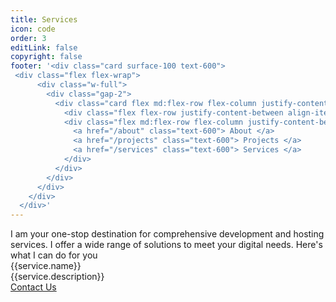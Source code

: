```yaml
---
title: Services
icon: code
order: 3
editLink: false
copyright: false
footer: '<div class="card surface-100 text-600">
 <div class="flex flex-wrap">
      <div class="w-full">
        <div class="gap-2">
          <div class="card flex md:flex-row flex-column justify-content-between flex-grow-1 my-4 align-item-center gap-4">
            <div class="flex flex-row justify-content-between align-items-center gap-2">Copyright © 2022</div>
            <div class="flex md:flex-row flex-column justify-content-between align-items-center gap-4">
              <a href="/about" class="text-600"> About </a>
              <a href="/projects" class="text-600"> Projects </a>
              <a href="/services" class="text-600"> Services </a>
            </div>
          </div>
        </div>
      </div>
    </div>
  </div>'
---
```



<div class="font-italic">I am your one-stop destination for comprehensive development and hosting services. I offer a wide range of solutions to meet your digital needs. Here's what I can do for you</div>

<div class="grid mt-4">
  <div class="surface-card shadow-1 m-2 p-4 col-12 border-round-2xl" itemscope itemtype="https://schema.org/SoftwareApplication" v-for= "(service, index) in services">
    <Image v-if="service.img" :src="service.img" class="" :alt="service.name" width="100%"/>
      <div class="text-2xl font-bold">
          <span itemprop="name">{{service.name}}</span>
      </div>
      <div class="mt-4 flex flex-column gap-2">
        <link itemprop="applicationCategory" :href="service.schema" />
        <div itemprop="name">{{service.description}}</div>
        <a href="mailto:jiwan.cse@gmail.com" size="large" color="deeppink">Contact Us</a>
      </div>
  </div>
</div>


<script setup lang="ts">
const services = [
    {
        name: "Consulting and Technical Advisory",
        schema: "https://schema.org/DeveloperApplication",
        img: "/img/service/ConsultingAndTechnicalAdvisory.jpeg",
        description: "Whether you're just starting out with your project or facing technical challenges, I am here to provide expert guidance and support. We offer consulting services to help you make informed decisions and overcome any obstacles you may encounter along the way"
    },
    {
        name: "Custom Web Development",
        schema: "https://schema.org/DeveloperApplication",
        img: "/img/service/CustomWebDevelopment.jpeg",
        description: "I create responsive and visually stunning websites that are optimized for performance and user experience. Whether you need a simple landing page or a complex web application, I have the skills to make it happen"
    },
    {
        name: "E-commerce Solutions",
        schema: "https://schema.org/DeveloperApplication",
        img: "/img/service/E-commerceSolutions.jpeg",
        description: "I am specialize in building robust e-commerce platforms that empower businesses to sell their products and services online seamlessly. Our solutions are scalable, secure, and equipped with advanced features to drive sales and enhance customer satisfaction"
    },
    {
        name: "API Development and Integration",
        schema: "https://schema.org/DeveloperApplication",
        img: "/img/service/APIDevelopmentAndIntegration.jpeg",
        description: "Need to integrate third-party services or create custom APIs for your application? I have got the expertise to develop RESTful APIs that facilitate seamless communication between different systems and enhance the functionality of your software"
    },
    {
        name: "Figma to Web",
        schema: "https://schema.org/DeveloperApplication",
        img: "/img/service/FigmatoWeb.jpeg",
        description: "I will figma to website for you. With Vue and Vue Ecosystem I create creative websites that exactly meet your requirments. Fully customizable, but a lot lighter."
    },
    {
        name: "Mobile App Development",
        schema: "https://schema.org/DeveloperApplication",
        description: "From iOS to Android, we develop native and cross-platform mobile applications that are intuitive, feature-rich, and designed to engage your users. Whether you're targeting smartphones, tablets, or wearable devices, I have got you covered."
    },
    {
        name: "CICD",
        schema: "https://schema.org/DeveloperApplication",
        description: "When your existing website could use an update, or your Wordpress plugins are lagging behind, your registrations are about to expire or your design could use a refresher. I am available for all kinds of maintenance."
    },
    {
        name: "Hosting",
        schema: "https://schema.org/DeveloperApplication",
        description: "I offer reliable and secure hosting solutions to ensure your website or application is always available to your users. From shared hosting to dedicated servers, we have options to suit your needs and budget"
    },
    {
        name: "Doamin",
        schema: "https://schema.org/DeveloperApplication",
        description: "Registering a domain name is a piece of cake. Could you use some help with that? I can give you advice about the party and also offer you a helping hand during registration. Also if you want to transfer your domain name to a new website."
    },
    {
        name: "Maintenance and Support",
        schema: "https://schema.org/DeveloperApplication",
        description: "My commitment doesn't end with the delivery of the project. I provide ongoing maintenance and support services to ensure your application remains up-to-date, secure, and performing optimally at all times"
    }
]
</script>